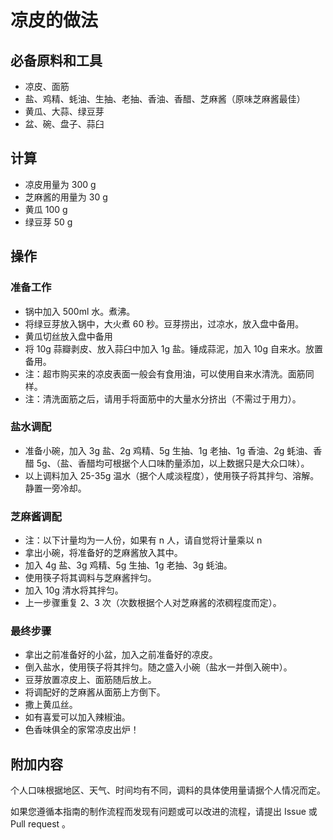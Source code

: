 # 凉皮的做法

## 必备原料和工具

- 凉皮、面筋
- 盐、鸡精、蚝油、生抽、老抽、香油、香醋、芝麻酱（原味芝麻酱最佳）
- 黄瓜、大蒜、绿豆芽
- 盆、碗、盘子、蒜臼

## 计算

- 凉皮用量为 300 g
- 芝麻酱的用量为 30 g
- 黄瓜 100 g 
- 绿豆芽 50 g

## 操作

### 准备工作

- 锅中加入 500ml 水。煮沸。
- 将绿豆芽放入锅中，大火煮 60 秒。豆芽捞出，过凉水，放入盘中备用。
- 黄瓜切丝放入盘中备用
- 将 10g 蒜瓣剥皮、放入蒜臼中加入 1g 盐。锤成蒜泥，加入 10g 自来水。放置备用。
- 注：超市购买来的凉皮表面一般会有食用油，可以使用自来水清洗。面筋同样。
- 注：清洗面筋之后，请用手将面筋中的大量水分挤出（不需过于用力）。

### 盐水调配

- 准备小碗，加入 3g 盐、2g 鸡精、5g 生抽、1g 老抽、1g 香油、2g 蚝油、香醋 5g、（盐、香醋均可根据个人口味酌量添加，以上数据只是大众口味）。
- 以上调料加入 25-35g 温水（据个人咸淡程度），使用筷子将其拌匀、溶解。静置一旁冷却。

### 芝麻酱调配

- 注：以下计量均为一人份，如果有 n 人，请自觉将计量乘以 n
- 拿出小碗，将准备好的芝麻酱放入其中。
- 加入 4g 盐、3g 鸡精、5g 生抽、1g 老抽、3g 蚝油。
- 使用筷子将其调料与芝麻酱拌匀。
- 加入 10g 清水将其拌匀。
- 上一步骤重复 2、3 次（次数根据个人对芝麻酱的浓稠程度而定）。

### 最终步骤

- 拿出之前准备好的小盆，加入之前准备好的凉皮。
- 倒入盐水，使用筷子将其拌匀。随之盛入小碗（盐水一并倒入碗中）。
- 豆芽放置凉皮上、面筋随后放上。
- 将调配好的芝麻酱从面筋上方倒下。
- 撒上黄瓜丝。
- 如有喜爱可以加入辣椒油。
- 色香味俱全的家常凉皮出炉！

## 附加内容

个人口味根据地区、天气、时间均有不同，调料的具体使用量请据个人情况而定。

如果您遵循本指南的制作流程而发现有问题或可以改进的流程，请提出 Issue 或 Pull request 。
